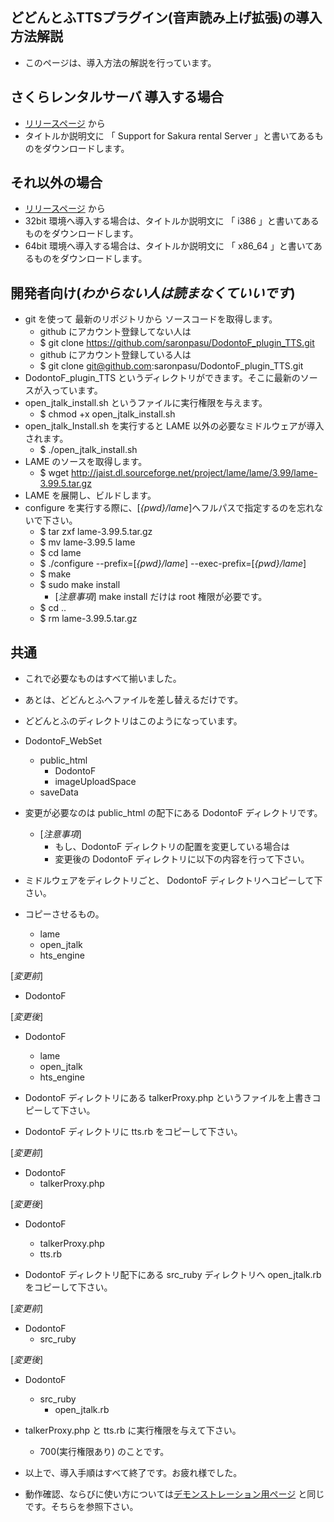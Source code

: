 ## どどんとふTTSプラグイン(音声読み上げ拡張)の導入方法解説
* このページは、導入方法の解説を行っています。


## さくらレンタルサーバ 導入する場合
* [リリースページ](https://github.com/saronpasu/DodontoF_plugin_TTS/releases) から
* タイトルか説明文に 「 Support for Sakura rental Server 」と書いてあるものをダウンロードします。


## それ以外の場合
* [リリースページ](https://github.com/saronpasu/DodontoF_plugin_TTS/releases) から
* 32bit 環境へ導入する場合は、タイトルか説明文に 「 i386 」と書いてあるものをダウンロードします。
* 64bit 環境へ導入する場合は、タイトルか説明文に 「 x86_64 」と書いてあるものをダウンロードします。


## 開発者向け(*わからない人は読まなくていいです*)
* git を使って 最新のリポジトリから ソースコードを取得します。
    * github にアカウント登録してない人は
    * $ git clone https://github.com/saronpasu/DodontoF_plugin_TTS.git
    * github にアカウント登録している人は
    * $ git clone git@github.com:saronpasu/DodontoF_plugin_TTS.git
* DodontoF_plugin_TTS というディレクトリができます。そこに最新のソースが入っています。
* open_jtalk_install.sh というファイルに実行権限を与えます。
    * $ chmod +x open_jtalk_install.sh
* open_jtalk_Install.sh を実行すると LAME 以外の必要なミドルウェアが導入されます。
    * $ ./open_jtalk_install.sh
* LAME のソースを取得します。
    * $ wget http://jaist.dl.sourceforge.net/project/lame/lame/3.99/lame-3.99.5.tar.gz
* LAME を展開し、ビルドします。
* configure を実行する際に、[*{pwd}/lame*]へフルパスで指定するのを忘れないで下さい。
    * $ tar zxf lame-3.99.5.tar.gz
    * $ mv lame-3.99.5 lame
    * $ cd lame
    * $ ./configure --prefix=[*{pwd}/lame*] --exec-prefix=[*{pwd}/lame*]
    * $ make
    * $ sudo make install
        * [*注意事項*] make install だけは root 権限が必要です。
    * $ cd ..
    * $ rm lame-3.99.5.tar.gz


## 共通
* これで必要なものはすべて揃いました。
* あとは、どどんとふへファイルを差し替えるだけです。


* どどんとふのディレクトリはこのようになっています。


* DodontoF_WebSet
    * public_html
        * DodontoF
        * imageUploadSpace
    * saveData


* 変更が必要なのは public_html の配下にある DodontoF ディレクトリです。
    * [*注意事項*]
        * もし、DodontoF ディレクトリの配置を変更している場合は
        * 変更後の DodontoF ディレクトリに以下の内容を行って下さい。
* ミドルウェアをディレクトリごと、 DodontoF ディレクトリへコピーして下さい。
* コピーさせるもの。
    * lame
    * open_jtalk
    * hts_engine


[*変更前*]
* DodontoF

[*変更後*]
* DodontoF
    * lame
    * open_jtalk
    * hts_engine


* DodontoF ディレクトリにある talkerProxy.php というファイルを上書きコピーして下さい。
* DodontoF ディレクトリに tts.rb をコピーして下さい。


[*変更前*]
* DodontoF
    * talkerProxy.php

[*変更後*]
* DodontoF
    * talkerProxy.php
    * tts.rb

* DodontoF ディレクトリ配下にある src_ruby ディレクトリへ open_jtalk.rb をコピーして下さい。


[*変更前*]
* DodontoF
    * src_ruby

[*変更後*]
* DodontoF
    * src_ruby
        * open_jtalk.rb


* talkerProxy.php と tts.rb に実行権限を与えて下さい。
    * 700(実行権限あり) のことです。
* 以上で、導入手順はすべて終了です。お疲れ様でした。
* 動作確認、ならびに使い方については[デモンストレーション用ページ](https://github.com/saronpasu/DodontoF_plugin_TTS/wiki/%E3%83%87%E3%83%A2%E3%83%B3%E3%82%B9%E3%83%88%E3%83%AC%E3%83%BC%E3%82%B7%E3%83%A7%E3%83%B3%E7%94%A8%E3%81%A9%E3%81%A9%E3%82%93%E3%81%A8%E3%81%B5%E3%81%B8%E3%81%AE%E3%81%94%E6%A1%88%E5%86%85) と同じです。そちらを参照下さい。

